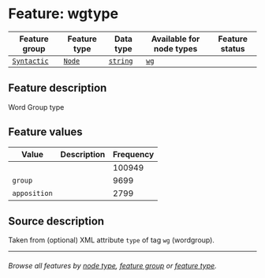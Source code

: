 # Feature: wgtype

Feature group | Feature type | Data type | Available for node types | Feature status
---  | --- | --- | --- | ---
[`Syntactic`](featuresbygroup.md#syntactic-features) | [`Node`](featuresbyfeaturetype.md#node-features) | [`string`](featuresbydatatype.md#string-datatype)  | [`wg`](featuresbynodetype.md#wordgroup-nodes)

## Feature description 

Word Group type

## Feature values

Value | Description | Frequency
--- |  --- | ---
` ` | | 100949
`group` | | 9699
`apposition` | | 2799

## Source description

Taken from (optional) XML attribute `type` of tag `wg` (wordgroup).

---
###### *Browse all features by [node type](featuresbynodetype.md#readme), [feature group](featuresbygroup.md#readme) or [feature type](featuresbyfeaturetype.md#readme).*
